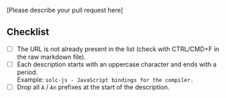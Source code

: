 [Please describe your pull request here]

## Checklist

- [ ] The URL is not already present in the list (check with CTRL/CMD+F in the raw markdown file).
- [ ] Each description starts with an uppercase character and ends with a period.<br>Example: `solc-js - JavaScript bindings for the compiler.`
- [ ] Drop all `A` / `An` prefixes at the start of the description.
